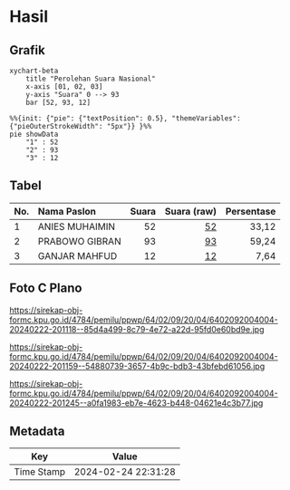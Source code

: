 # Hasil

## Grafik

```mermaid
xychart-beta
    title "Perolehan Suara Nasional"
    x-axis [01, 02, 03]
    y-axis "Suara" 0 --> 93
    bar [52, 93, 12]
```

```mermaid
%%{init: {"pie": {"textPosition": 0.5}, "themeVariables": {"pieOuterStrokeWidth": "5px"}} }%%
pie showData
    "1" : 52
    "2" : 93
    "3" : 12
```

## Tabel

| No. | Nama Paslon    | Suara | Suara (raw) | Persentase |
|:--- |:-------------- | -----:| -----------:| ----------:|
| 1   | ANIES MUHAIMIN | 52    | [52][p-1]   | 33,12      |
| 2   | PRABOWO GIBRAN | 93    | [93][p-2]   | 59,24      |
| 3   | GANJAR MAHFUD  | 12    | [12][p-3]   | 7,64       |


[p-1]: https://github.com/gigit-pemilu/pemilu-2024/blob/main/pilpres/hitung-suara/sub/64-kalimantan-timur/sub/02-kutai-kartanegara/sub/09-kenohan/sub/2004-kahala/sub/004-tps/sub/paslon-1.txt
[p-2]: https://github.com/gigit-pemilu/pemilu-2024/blob/main/pilpres/hitung-suara/sub/64-kalimantan-timur/sub/02-kutai-kartanegara/sub/09-kenohan/sub/2004-kahala/sub/004-tps/sub/paslon-2.txt
[p-3]: https://github.com/gigit-pemilu/pemilu-2024/blob/main/pilpres/hitung-suara/sub/64-kalimantan-timur/sub/02-kutai-kartanegara/sub/09-kenohan/sub/2004-kahala/sub/004-tps/sub/paslon-3.txt

## Foto C Plano

https://sirekap-obj-formc.kpu.go.id/4784/pemilu/ppwp/64/02/09/20/04/6402092004004-20240222-201118--85d4a499-8c79-4e72-a22d-95fd0e60bd9e.jpg

https://sirekap-obj-formc.kpu.go.id/4784/pemilu/ppwp/64/02/09/20/04/6402092004004-20240222-201159--54880739-3657-4b9c-bdb3-43bfebd61056.jpg

https://sirekap-obj-formc.kpu.go.id/4784/pemilu/ppwp/64/02/09/20/04/6402092004004-20240222-201245--a0fa1983-eb7e-4623-b448-04621e4c3b77.jpg


## Metadata

| Key        | Value               |
| ---------- | ------------------- |
| Time Stamp | 2024-02-24 22:31:28 |



